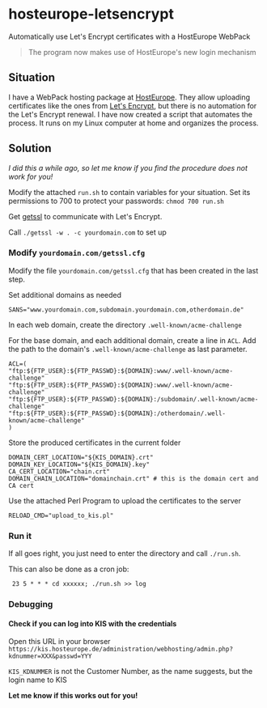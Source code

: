 # hosteurope-letsencrypt

Automatically use Let's Encrypt certificates with a HostEurope WebPack

> The program now makes use of HostEurope's new login mechanism


## Situation

I have a WebPack hosting package at [HostEurope](https://www.hosteurope.de/).
They allow uploading certificates like the ones from [Let's
Encrypt](https://letsencrypt.org/), but there is no automation for the Let's
Encrypt renewal. I have now created a script that automates the process. It
runs on my Linux computer at home and organizes the process.

## Solution

_I did this a while ago, so let me know if you find the procedure does not
work for you!_

Modify the attached `run.sh` to contain variables for your situation. Set its permissions to 700 to protect your passwords: `chmod 700 run.sh`

Get [getssl](https://github.com/srvrco/getssl) to communicate with Let's
Encrypt.

Call `./getssl -w . -c yourdomain.com` to set up

### Modify `yourdomain.com/getssl.cfg`

Modify the file `yourdomain.com/getssl.cfg` that has been created in the last
step.

Set additional domains as needed

    
    
    SANS="www.yourdomain.com,subdomain.yourdomain.com,otherdomain.de"

In each web domain, create the directory `.well-known/acme-challenge`

For the base domain, and each additional domain, create a line in `ACL`. Add
the path to the domain's `.well-known/acme-challenge` as last parameter.
    
    ACL=(
    "ftp:${FTP_USER}:${FTP_PASSWD}:${DOMAIN}:www/.well-known/acme-challenge"
    "ftp:${FTP_USER}:${FTP_PASSWD}:${DOMAIN}:www/.well-known/acme-challenge"
    "ftp:${FTP_USER}:${FTP_PASSWD}:${DOMAIN}:/subdomain/.well-known/acme-challenge"
    "ftp:${FTP_USER}:${FTP_PASSWD}:${DOMAIN}:/otherdomain/.well-known/acme-challenge"
    )

Store the produced certificates in the current folder
    
    DOMAIN_CERT_LOCATION="${KIS_DOMAIN}.crt"
    DOMAIN_KEY_LOCATION="${KIS_DOMAIN}.key"	
    CA_CERT_LOCATION="chain.crt"
    DOMAIN_CHAIN_LOCATION="domainchain.crt" # this is the domain cert and CA cert
    
Use the attached Perl Program to upload the certificates to the server
    
    
    RELOAD_CMD="upload_to_kis.pl"
    

### Run it

If all goes right, you just need to enter the directory and call `./run.sh`.

This can also be done as a cron job:

     23 5 * * * cd xxxxxx; ./run.sh >> log

### Debugging

#### Check if you can log into KIS with the credentials
Open this URL in your browser
`https://kis.hosteurope.de/administration/webhosting/admin.php?kdnummer=XXX&passwd=YYY`

`KIS_KDNUMMER` is not the Customer Number, as the name suggests, but the login name to KIS

**Let me know if this works out for you!**

